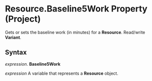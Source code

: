 
# Resource.Baseline5Work Property (Project)

Gets or sets the baseline work (in minutes) for a  **Resource**. Read/write **Variant**.


## Syntax

 _expression_. **Baseline5Work**

 _expression_ A variable that represents a **Resource** object.

